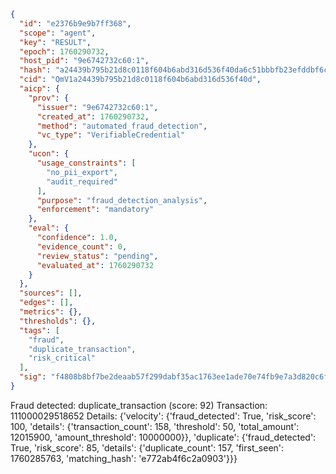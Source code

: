 ```json
{
  "id": "e2376b9e9b7ff368",
  "scope": "agent",
  "key": "RESULT",
  "epoch": 1760290732,
  "host_pid": "9e6742732c60:1",
  "hash": "a24439b795b21d8c0118f604b6abd316d536f40da6c51bbbfb23efddbf6c016d",
  "cid": "QmV1a24439b795b21d8c0118f604b6abd316d536f40d",
  "aicp": {
    "prov": {
      "issuer": "9e6742732c60:1",
      "created_at": 1760290732,
      "method": "automated_fraud_detection",
      "vc_type": "VerifiableCredential"
    },
    "ucon": {
      "usage_constraints": [
        "no_pii_export",
        "audit_required"
      ],
      "purpose": "fraud_detection_analysis",
      "enforcement": "mandatory"
    },
    "eval": {
      "confidence": 1.0,
      "evidence_count": 0,
      "review_status": "pending",
      "evaluated_at": 1760290732
    }
  },
  "sources": [],
  "edges": [],
  "metrics": {},
  "thresholds": {},
  "tags": [
    "fraud",
    "duplicate_transaction",
    "risk_critical"
  ],
  "sig": "f4808b8bf7be2deaab57f299dabf35ac1763ee1ade70e74fb9e7a3d820c6fead"
}
```

Fraud detected: duplicate_transaction (score: 92)
Transaction: 111000029518652
Details: {'velocity': {'fraud_detected': True, 'risk_score': 100, 'details': {'transaction_count': 158, 'threshold': 50, 'total_amount': 12015900, 'amount_threshold': 10000000}}, 'duplicate': {'fraud_detected': True, 'risk_score': 85, 'details': {'duplicate_count': 157, 'first_seen': 1760285763, 'matching_hash': 'e772ab4f6c2a0903'}}}